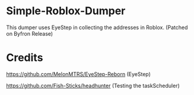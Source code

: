 # Simple-Roblox-Dumper
This dumper uses EyeStep in collecting the addresses in Roblox. 
(Patched on Byfron Release)
# Credits
https://github.com/MelonMTRS/EyeStep-Reborn (EyeStep)

https://github.com/Fish-Sticks/headhunter (Testing the taskScheduler)
